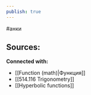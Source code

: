 ```yaml
---
publish: true
---
```

#анки













**Sources:**
- 


**Connected with:**
- [[Function (math)|Функция]]
- [[514.116 Trigonometry]]
- [[Hyperbolic functions]]

